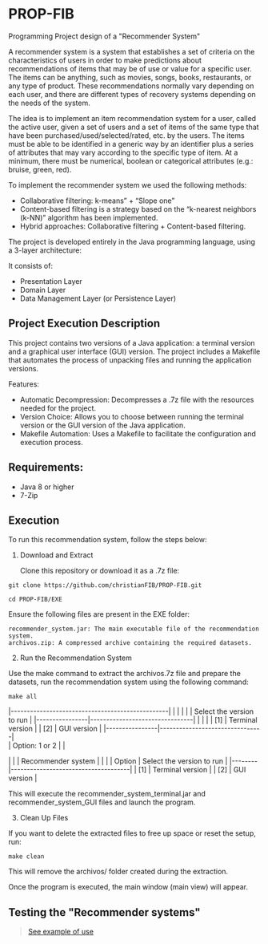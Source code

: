 # PROP-FIB
Programming Project design of a "Recommender System"

A recommender system is a system that establishes a set of criteria on the characteristics of users in order to make predictions about recommendations of items that may be of use or value for a specific user. The items can be anything, such as movies, songs, books, restaurants, or any type of product. These recommendations normally vary depending on each user, and there are different types of recovery systems depending on the needs of the system.

The idea is to implement an item recommendation system for a user, called the active user, given a set of users and a set of items of the same type that have been purchased/used/selected/rated, etc. by the users. The items must be able to be identified in a generic way by an identifier plus a series of attributes that may vary according to the specific type of item. At a minimum, there must be numerical, boolean or categorical attributes (e.g.: bruise, green, red).

To implement the recommender system we used the following methods:

- Collaborative filtering: k-means” + “Slope one”
- Content-based filtering is a strategy based on the “k-nearest neighbors (k-NN)” algorithm has been implemented.
- Hybrid approaches: Collaborative filtering + Content-based filtering.

The project is developed entirely in the Java programming language, using a 3-layer architecture:

It consists of:
- Presentation Layer
- Domain Layer
- Data Management Layer (or Persistence Layer)

## Project Execution Description

This project contains two versions of a Java application: a terminal version and a graphical user interface (GUI) version. The project includes a Makefile that automates the process of unpacking files and running the application versions.

Features:

- Automatic Decompression: Decompresses a .7z file with the resources needed for the project.
- Version Choice: Allows you to choose between running the terminal version or the GUI version of the Java application.
- Makefile Automation: Uses a Makefile to facilitate the configuration and execution process.

## Requirements:

- Java 8 or higher
- 7-Zip
## Execution

To run this recommendation system, follow the steps below:
1. Download and Extract

    Clone this repository or download it as a .7z file:
 > 

    git clone https://github.com/christianFIB/PROP-FIB.git
 >

    cd PROP-FIB/EXE

Ensure the following files are present in the EXE folder:

    recommender_system.jar: The main executable file of the recommendation system.
    archivos.zip: A compressed archive containing the required datasets.

    
2. Run the Recommendation System

Use the make command to extract the archivos.7z file and prepare the datasets, run the recommendation system using the following command:

    make all



|-------------------------------------------------|
|                |                                |
|                | Select the version to run      |
|----------------|--------------------------------|
|                |                                |
|            [1] | Terminal version               |
|            [2] | GUI version                    |
|----------------|--------------------------------|                                        
| Option: 1 or 2 |                                | 


|                                              |
|             Recommender system               |
|                                              |
| Option | Select the version to run           |
|--------|-------------------------------------|
|  [1]   | Terminal version                    |
|  [2]   | GUI version                         |


This will execute the recommender_system_terminal.jar and recommender_system_GUI files and launch the program.

3. Clean Up Files

If you want to delete the extracted files to free up space or reset the setup, run:

    make clean
    
This will remove the archivos/ folder created during the extraction.

Once the program is executed, the main window (main view) will appear.

## Testing the "Recommender systems"

> [See example of use](DOCS/Testing_the_recommender.pdf)

